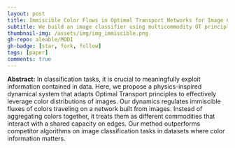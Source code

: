 ```yaml
---
layout: post
title: Immiscible Color Flows in Optimal Transport Networks for Image Classification
subtitle: We build an image classifier using multicommodity OT principles.
thumbnail-img: /assets/img/img_immiscible.png
gh-repo: aleable/MODI
gh-badge: [star, fork, follow]
tags: [paper]
comments: true
---
```


**Abstract:** In classification tasks, it is crucial to meaningfully exploit information contained in data. Here, we propose a physics-inspired dynamical system that adapts Optimal Transport principles to effectively leverage color distributions of images. Our dynamics regulates immiscible fluxes of colors traveling on a network built from images. Instead of aggregating colors together, it treats them as different commodities that interact with a shared capacity on edges. Our method outperforms competitor algorithms on image classification tasks in datasets where color information matters.